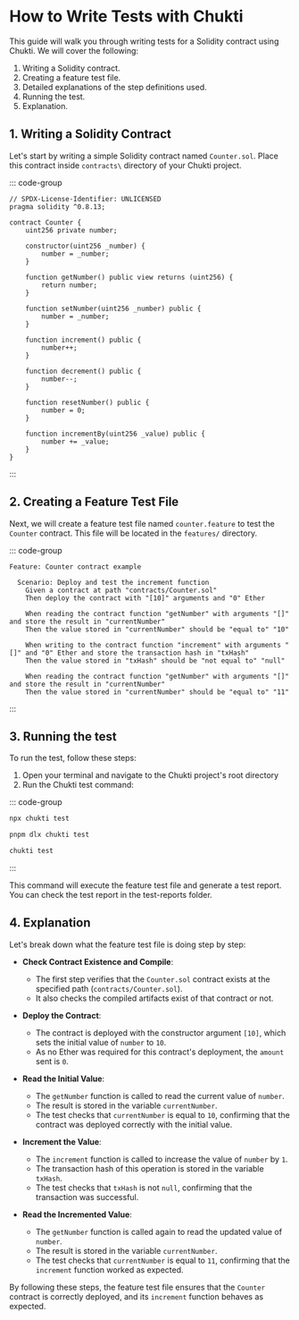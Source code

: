 # How to Write Tests with Chukti

This guide will walk you through writing tests for a Solidity contract using Chukti. We will cover the following:
1. Writing a Solidity contract.
2. Creating a feature test file.
3. Detailed explanations of the step definitions used.
4. Running the test.
5. Explanation.

## 1. Writing a Solidity Contract

Let's start by writing a simple Solidity contract named `Counter.sol`. Place this contract inside `contracts\` directory of your Chukti project.

::: code-group
```solidity [/contracts/Counter.sol]
// SPDX-License-Identifier: UNLICENSED
pragma solidity ^0.8.13;

contract Counter {
    uint256 private number;

    constructor(uint256 _number) {
        number = _number;
    }

    function getNumber() public view returns (uint256) {
        return number;
    }

    function setNumber(uint256 _number) public {
        number = _number;
    }

    function increment() public {
        number++;
    }

    function decrement() public {
        number--;
    }

    function resetNumber() public {
        number = 0;
    }

    function incrementBy(uint256 _value) public {
        number += _value;
    }
}
```
:::

## 2. Creating a Feature Test File

Next, we will create a feature test file named `counter.feature` to test the `Counter` contract. This file will be located in the `features/` directory.

::: code-group
```gherkin [features/counter.feature]
Feature: Counter contract example

  Scenario: Deploy and test the increment function
    Given a contract at path "contracts/Counter.sol"
    Then deploy the contract with "[10]" arguments and "0" Ether

    When reading the contract function "getNumber" with arguments "[]" and store the result in "currentNumber"
    Then the value stored in "currentNumber" should be "equal to" "10"

    When writing to the contract function "increment" with arguments "[]" and "0" Ether and store the transaction hash in "txHash"
    Then the value stored in "txHash" should be "not equal to" "null"

    When reading the contract function "getNumber" with arguments "[]" and store the result in "currentNumber"
    Then the value stored in "currentNumber" should be "equal to" "11"
```
:::

## 3. Running the test

To run the test, follow these steps:

1. Open your terminal and navigate to the Chukti project's root directory
2. Run the Chukti test command:

::: code-group
```bash [npm]
npx chukti test
```
```bash [pnpm]
pnpm dlx chukti test
```
```bash [if Chukti installed globally]
chukti test
```
:::

This command will execute the feature test file and generate a test report. You can check the test report in the test-reports folder.

## 4. Explanation

Let's break down what the feature test file is doing step by step:

- **Check Contract Existence and Compile**:
    - The first step verifies that the `Counter.sol` contract exists at the specified path (`contracts/Counter.sol`).
    - It also checks the compiled artifacts exist of that contract or not.

- **Deploy the Contract**:
    - The contract is deployed with the constructor argument `[10]`, which sets the initial value of `number` to `10`.
    - As no Ether was required for this contract's deployment, the `amount` sent is `0`.

- **Read the Initial Value**:
    - The `getNumber` function is called to read the current value of `number`.
    - The result is stored in the variable `currentNumber`.
    - The test checks that `currentNumber` is equal to `10`, confirming that the contract was deployed correctly with the initial value.

- **Increment the Value**:
    - The `increment` function is called to increase the value of `number` by `1`.
    - The transaction hash of this operation is stored in the variable `txHash`.
    - The test checks that `txHash` is not `null`, confirming that the transaction was successful.

- **Read the Incremented Value**:
    - The `getNumber` function is called again to read the updated value of `number`.
    - The result is stored in the variable `currentNumber`.
    - The test checks that `currentNumber` is equal to `11`, confirming that the `increment` function worked as expected.

By following these steps, the feature test file ensures that the `Counter` contract is correctly deployed, and its `increment` function behaves as expected. 